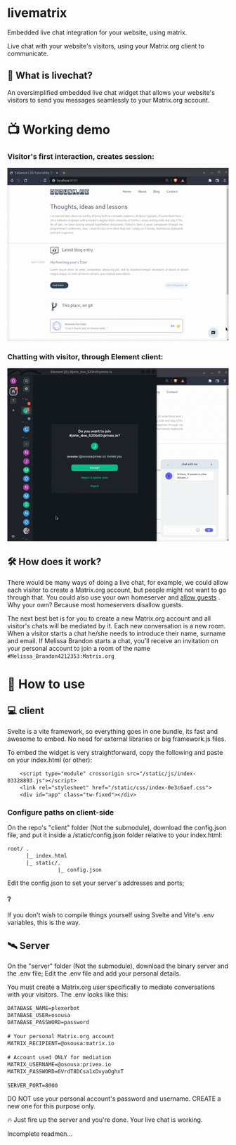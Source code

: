 # livematrix
Embedded live chat integration for your website, using matrix. 

Live chat with your website's visitors, using your Matrix.org client to communicate.


## 📌 What is livechat?

An oversimplified embedded live chat widget that allows your website's visitors to send you messages seamlessly to your Matrix.org account.


# 📺 Working demo 

### Visitor's first interaction, creates session:
![demo_1](https://github.com/livematrix/.github/blob/main/images/demo01.gif?raw=true)

### Chatting with visitor, through Element client:
![demo_2](https://github.com/livematrix/.github/blob/main/images/demo02.gif?raw=true)



## 🛠️ How does it work? 

There would be many ways of doing a live chat, for example, we could allow each visitor to create a Matrix.org account, but people might not want to go through that. You could also use your own homeserver and [allow guests](https://spec.matrix.org/latest/client-server-api/#guest-access) . Why your own? Because most homeservers disallow guests. 

The next best bet is for you to create a new Matrix.org account and all visitor's chats will be mediated by it. Each new conversation is a new room. When a visitor starts a chat he/she needs to introduce their name, surname and email. If Melissa Brandon starts a chat, you'll receive an invitation on your personal account to join a room of the name `#Melissa_Brandon4212353:Matrix.org`


# 📗 How to use

##  :computer: client

Svelte is a vite framework, so everything goes in one bundle, its fast and awesome to embed. No need for external libraries or big framework.js files.

To embed the widget is very straightforward, copy the following and paste on your index.html (or other):

```
    <script type="module" crossorigin src="/static/js/index-03328893.js"></script>
    <link rel="stylesheet" href="/static/css/index-0e3c6aef.css">
    <div id="app" class="tw-fixed"></div>
```

### Configure paths on client-side

On the repo's "client" folder (Not the submodule), download the config.json file, and put it inside a /static/config.json folder relative to your index.html:

```
root/ .
      |_ index.html
      |_ static/.  
                |_ config.json 
```             

Edit the config.json to set your server's addresses and ports;

#### ❔ 
If you don't wish to compile things yourself using Svelte and Vite's .env variables, this is the way. 



## 🛰️ Server

On the "server" folder (Not the submodule), download the binary server and the .env file; Edit the .env file and add your personal details. 

You must create a Matrix.org user specifically to mediate conversations with your visitors. The .env looks like this:

```
DATABASE_NAME=plexerbot
DATABASE_USER=osousa
DATABASE_PASSWORD=password

# Your personal Matrix.org account
MATRIX_RECIPIENT=@osousa:matrix.io

# Account used ONLY for mediation
MATRIX_USERNAME=@osousa:privex.io
MATRIX_PASSWORD=6VrdT8DCsa1xDvyaOghxT

SERVER_PORT=8000
```

DO NOT use your personal account's password and username. CREATE a new one for this purpose only.


🔥 Just fire up the server and you're done. Your live chat is working. 


Incomplete readmen... 


